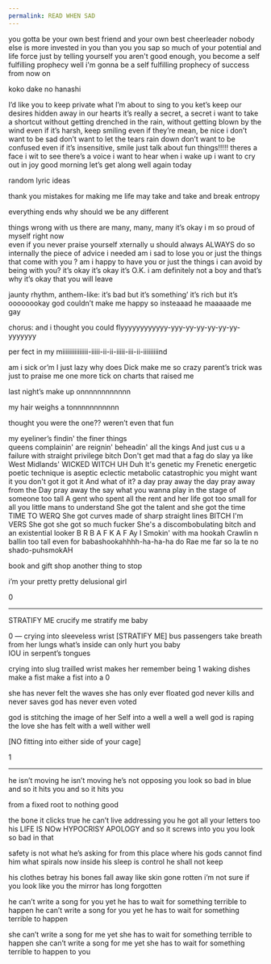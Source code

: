 ```yaml
---
permalink: READ WHEN SAD
---
```

you gotta be your own best friend and your own best cheerleader
nobody else is more invested in you than you
you sap so much of your potential and life force just by telling yourself you aren't good enough, you become a self fulfilling prophecy
well i'm gonna be a self fulfilling prophecy of success from now on

koko dake no hanashi 

I’d like you to keep private what I’m about to sing to you 
ket’s keep our desires hidden away in our hearts 
it’s really a secret, a secret 
i want to take a shortcut without getting drenched in the rain, without getting blown by the wind
even if it’s harsh, keep smiling
even if they’re mean, be nice
i don’t want to be sad
don’t want to let the tears rain down 
don’t want to be confused
even if it’s insensitive, smile
just talk about fun things!!!!!
theres a face i wit to see 
there’s a voice i want to hear
when i wake up i want to cry out in joy
good morning
let’s get along well again today


random lyric ideas 

thank you mistakes for making me 
life may take and take and break entropy

everything ends why should we be any different 

things wrong with us there are many, many, many 
it’s okay i m so proud of myself right now
\
even if you never praise yourself xternally u should always ALWAYS do so internally
the piece of advice i needed
am i sad to lose you or just the things that come with you ?
am i happy to have you or just the things i can avoid by being with you?
it’s okay
it’s okay
it’s 
O.K.
i am definitely not a boy and that’s why it’s okay that you will leave



jaunty rhythm, anthem-like:
it’s bad but it’s something’
it’s rich but it’s oooooookay
god couldn’t make me happy 
so insteaaad he maaaaade me gay

chorus:
and i
thought
you
could
flyyyyyyyyyyyy-yyy-yy-yy-yy-yy-yy-yyyyyyy


per
fect
in
my
miiiiiiiiiiiiiii-iiiii-ii-ii-iiiii-iii-ii-iiiiiiiiind


am i sick or’m I just lazy 
why does Dick make me so crazy
parent’s trick was just to praise me 
one more tick on charts that raised me 

last 
night’s
make
up
onnnnnnnnnnnn

my 
hair
weighs
a
tonnnnnnnnnnn

thought you were the one??
weren’t even that fun

my eyeliner’s findin' the finer things  
queens complainin' are reignin' beheadin' all the kings
And just cus u a failure with straight privilege bitch 
Don't get mad that a fag do slay ya like West Midlands' WICKED WITCH UH
Duh 
It's genetic my Frenetic energetic poetic technique is aseptic 
eclectic metabolic catastrophic you might want it you don't got it got it 
And what of it? 
a day pray away the day pray away from the 
Day pray away the say what you wanna play in the stage of someone too tall 
A gent who spent all the rent and her life got too small for all you little mans to understand 
She got the talent and she got the time TIME TO WERQ
She got curves made of sharp straight lines BITCH I'm VERS 
She got she got so much fucker 
She's a discombobulating bitch and an existential looker 
B R B A F K A F Ay I Smokin' with ma hookah 
Crawlin n ballin too tall even for babashookahhhh-ha-ha-ha do Rae me far so la te no shado-puhsmokAH





book 
and
gift
shop
another thing to stop

i’m your pretty pretty delusional girl 



0
___

STRATIFY ME 
crucify me 
stratify me baby 



0
—
crying into sleeveless wrist [STRATIFY ME]
bus passengers take breath from her lungs 
what’s inside can only hurt you baby  
IOU in serpent’s tongues

crying into slug trailled wrist 
makes her remember being 1
waking dishes make a fist 
make a fist into a 0

she has never felt the waves 
she has only ever floated 
god never kills and never saves 
god has never even voted                                                       

god is stitching the image of her Self
into a 
well 
a
well
a
well
god is raping the love she has felt 
with a 
well
wither
well

[NO fitting into either side of your cage]

1
___
he isn’t moving 
he isn’t moving 
he’s not opposing 
you look so bad in blue
and so it hits you 
and so it hits you 

from a fixed root 
to nothing good 

the bone it clicks true 
he can’t live addressing you 
he got all your letters too
his LIFE IS NOw 
HYPOCRISY APOLOGY
and so it screws into you 
you look so bad in that

safety is not what he’s asking for 
from this place where his gods cannot find him
what spirals now inside his sleep 
is control he shall not keep 

his clothes betray his bones
fall away like skin gone rotten 
i’m not sure if you look like you 
the mirror has long forgotten 

he can’t write a song for you yet 
he has to wait for something terrible to happen 
he can’t write a song for you yet 
he has to wait for something terrible to happen 

she can’t write a song for me yet 
she has to wait for something terrible to happen 
she can’t write a song for me yet 
she has to wait for something terrible to happen 
to you